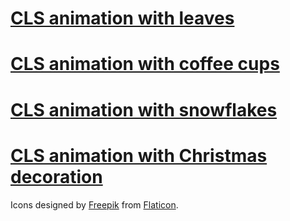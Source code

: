 # <a href="https://cdn.rawgit.com/jelena-simovic-rota/cls-animation/e03c84a3/start-leaves.html">CLS animation with leaves</a>

# <a href="https://cdn.rawgit.com/jelena-simovic-rota/cls-animation/e03c84a3/start-cups.html">CLS animation with coffee cups</a>

# <a href="https://cdn.rawgit.com/jelena-simovic-rota/cls-animation/e03c84a3/start-snowflakes.html">CLS animation with snowflakes</a>

# <a href="https://cdn.rawgit.com/jelena-simovic-rota/cls-animation/e03c84a3/start-decorations.html">CLS animation with Christmas decoration</a>

Icons designed by <a href="https://www.flaticon.com/authors/freepik">Freepik</a> from <a href="https://www.flaticon.com">Flaticon</a>.
